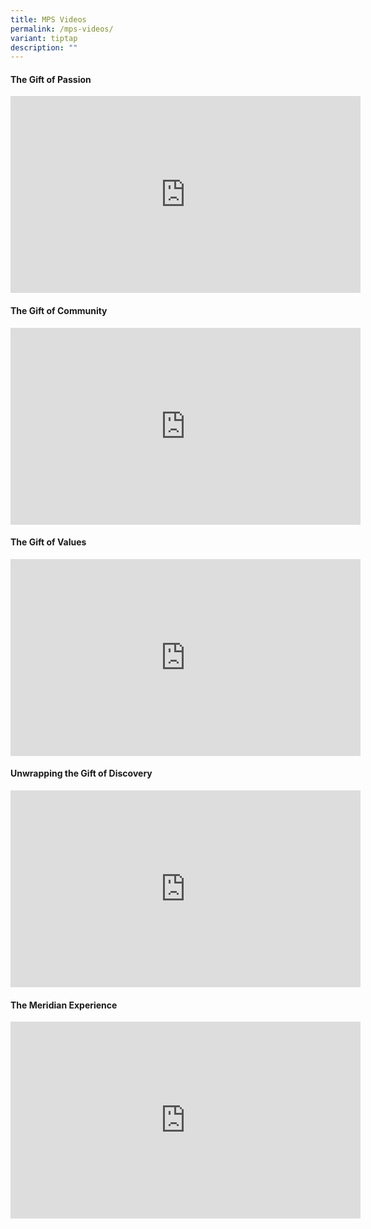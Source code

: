 ```yaml
---
title: MPS Videos
permalink: /mps-videos/
variant: tiptap
description: ""
---
```

<h4>The Gift of Passion</h4>
<div class="iframe-wrapper">
<iframe height="315" width="560" allowfullscreen="true" frameborder="0" src="https://www.youtube.com/embed/9DmbgZdjbuM?si=3U6qDPMR__9hUqbO"></iframe>
</div>
<h4>The Gift of Community</h4>
<div class="iframe-wrapper">
<iframe height="315" width="560" allowfullscreen="true" frameborder="0" src="https://www.youtube.com/embed/uQjlrBVH_Og?si=hw6R3IVNmqPQzUvS"></iframe>
</div>
<h4>The Gift of Values</h4>
<div class="iframe-wrapper">
<iframe height="315" width="560" allowfullscreen="true" frameborder="0" src="https://www.youtube.com/embed/Pqzz6RSJAdc?si=wPT0blAfvr5ujIi9"></iframe>
</div>
<h4>Unwrapping the Gift of Discovery</h4>
<div class="iframe-wrapper">
<iframe height="315" width="560" allowfullscreen="true" frameborder="0" src="https://www.youtube.com/embed/dQpmoz9dQs4?si=3-QX0CYXFdlAsLYs"></iframe>
</div>
<h4>The Meridian Experience</h4>
<div class="iframe-wrapper">
<iframe height="315" width="560" allowfullscreen="true" frameborder="0" src="https://www.youtube.com/embed/hA_11fdyWXk?si=iZNqof1XGuWy0I_f"></iframe>
</div>
<h4></h4>
<p></p>